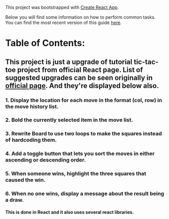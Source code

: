 This project was bootstrapped with [Create React App](https://github.com/facebookincubator/create-react-app).

Below you will find some information on how to perform common tasks.<br>
You can find the most recent version of this guide [here](https://github.com/facebookincubator/create-react-app/blob/master/packages/react-scripts/template/README.md).

# Table of Contents:

## This project is just a upgrade of tutorial tic-tac-toe project from official React page. List of suggested upgrades can be seen originally in [official page](https://reactjs.org/tutorial/tutorial.html#wrapping-up). And they're displayed below also.

### 1. Display the location for each move in the format (col, row) in the move history list.
### 2. Bold the currently selected item in the move list.
### 3. Rewrite Board to use two loops to make the squares instead of hardcoding them.
### 4. Add a toggle button that lets you sort the moves in either ascending or descending order.
### 5. When someone wins, highlight the three squares that caused the win.
### 6. When no one wins, display a message about the result being a draw.

#### This is done in React and it also uses several react libraries.

